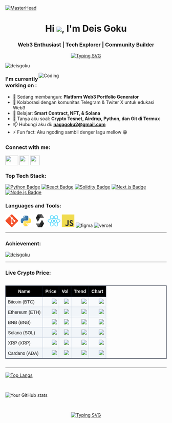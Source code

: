 [![MasterHead](https://miro.medium.com/v2/resize:fit:1360/0*7Q3yvSIv_t0ioJ-Z.gif)](https://yourportfolio.vercel.app/)


<h1 align="center">Hi <img src="https://raw.githubusercontent.com/MartinHeinz/MartinHeinz/master/wave.gif" width="30px">, I'm Deis Goku </h1>
<h3 align="center">Web3 Enthusiast | Tech Explorer | Community Builder</h3>

<p align="center">
  <a href="https://git.io/typing-svg">
    <img src="https://readme-typing-svg.herokuapp.com?font=Fira+Code&pause=1000&center=true&vCenter=true&width=500&lines=Crypto+Native+since+2016;Community+Educator+Web3;Terminal+Lover+%26+Script;Building+for+the+Future+of+Web3" alt="Typing SVG" />
  </a>
</p>

<p align="left"> <img src="https://komarev.com/ghpvc/?username=deisgoku&label=Profile%20views&color=0e75b6&style=flat" alt="deisgoku" /> </p>

<img align="right" alt="Coding" width="400" src="https://raw.githubusercontent.com/gist/MedRedha/fd8e2481bde2610c96b9aafde543879c/raw/88624e8d31c4295973dcb7c900dacf0edc0a6d99/coding.gif">

<h3 align="left">I'm currently working on :</h3>

- 🔭­ Sedang membangun: **Platform Web3 Portfolio Generator**  
- 👯 Kolaborasi dengan komunitas Telegram & Twiter X untuk edukasi Web3  
- 🌱 Belajar: **Smart Contract, NFT, & Solana**  
- 💬 Tanya aku soal: **Crypto Tesnet, Airdrop, Python, dan Git di Termux**  
- 📫 Hubungi aku di: **nagagoku2@gmail.com**  
- ⚡ Fun fact: Aku ngoding sambil denger lagu mellow 😁

<h3 align="left">Connect with me:</h3>
<p align="left">
  <a href="https://www.linkedin.com/in/dedi-iskandar/" target="blank"><img align="center" src="https://raw.githubusercontent.com/rahuldkjain/github-profile-readme-generator/master/src/images/icons/Social/linked-in-alt.svg" height="30" width="40" /></a>
  <a href="https://t.me/DeisGoku" target="blank"><img align="center" src="https://www.vectorlogo.zone/logos/telegram/telegram-icon.svg" height="30" width="30" /></a>
  <a href="https://twitter.com/Deisgoku" target="blank">
    <img align="center" src="https://cdn.jsdelivr.net/gh/simple-icons/simple-icons/icons/x.svg" height="30" width="30" />
  </a>
</p>

<h3 align="left">Top Tech Stack:</h3>

[![Python Badge](https://img.shields.io/badge/-Python-3776AB?style=for-the-badge&labelColor=black&logo=python&logoColor=3776AB)](#)
[![React Badge](https://img.shields.io/badge/-React-61DBFB?style=for-the-badge&labelColor=black&logo=react&logoColor=61DBFB)](#)
[![Solidity Badge](https://img.shields.io/badge/-Solidity-363636?style=for-the-badge&labelColor=black&logo=solidity&logoColor=white)](#)
[![Next.js Badge](https://img.shields.io/badge/-Next.js-000?style=for-the-badge&labelColor=black&logo=next.js&logoColor=white)](#)
[![Node.js Badge](https://img.shields.io/badge/-Node.js-3C873A?style=for-the-badge&labelColor=black&logo=node.js&logoColor=3C873A)](#)

<h3 align="left">Languages and Tools:</h3>
<p align="left">
  <img src="https://raw.githubusercontent.com/devicons/devicon/master/icons/git/git-original.svg" alt="git" width="40" height="40"/>
  <img src="https://raw.githubusercontent.com/devicons/devicon/master/icons/python/python-original.svg" alt="python" width="40" height="40"/>
  <img src="https://raw.githubusercontent.com/devicons/devicon/master/icons/solidity/solidity-original.svg" alt="solidity" width="40" height="40"/>
  <img src="https://raw.githubusercontent.com/devicons/devicon/master/icons/react/react-original.svg" alt="react" width="40" height="40"/>
  <img src="https://raw.githubusercontent.com/devicons/devicon/master/icons/javascript/javascript-original.svg" alt="js" width="40" height="40"/>
  <img src="https://www.vectorlogo.zone/logos/figma/figma-icon.svg" alt="figma" width="40" height="40"/>
  <img src="https://www.vectorlogo.zone/logos/vercel/vercel-icon.svg" alt="vercel" width="40" height="40"/>
</p>

---

<h3 align="left">Achievement:</h3>

<p align="left"> <a href="https://github.com/ryo-ma/github-profile-trophy"><img src="https://github-profile-trophy.vercel.app/?username=deisgoku" alt="deisgoku" /></a> </p>

---
<h3 align="left">Live Crypto Price:</h3>

<!-- Crypto Market Mini Table (Top 6 Coins, Styled for GitHub README) -->
<div style="overflow-x:auto; max-width:100%;">
  <table style="min-width:400px; width:100%; border-collapse:collapse; font-family:sans-serif; font-size:14px; border:1px solid #0f172a;">
    <thead>
      <tr style="background-color:#000; color:#fff;">
        <th style="padding:8px; text-align:center; border:1px solid #0f172a;">Name</th>
        <th style="padding:8px; text-align:center; border:1px solid #0f172a;">Price</th>
        <th style="padding:8px; text-align:center; border:1px solid #0f172a;">Vol</th>
        <th style="padding:8px; text-align:center; border:1px solid #0f172a;">Trend</th>
        <th style="padding:8px; text-align:center; border:1px solid #0f172a;">Chart</th>
      </tr>
    </thead>
    <tbody>
      <!-- Coin Rows Start -->
      <tr style="background-color:#f8fafc;">
        <td style="padding:6px; border:1px solid #cbd5e1;">Bitcoin (BTC)</td>
        <td style="padding:6px; text-align:right; border:1px solid #cbd5e1;"><img src="https://img.shields.io/endpoint?url=https://crypto-price-on.vercel.app/api/prices?coin=bitcoin&label=BTC&logo=bitcoin&style=flat-square" height="20"></td>
        <td style="padding:6px; text-align:right; border:1px solid #cbd5e1;"><img src="https://img.shields.io/endpoint?url=https://crypto-price-on.vercel.app/api/volume?coin=bitcoin&label=Vol&style=flat-square" height="20"></td>
        <td style="padding:6px; text-align:right; border:1px solid #cbd5e1;"><img src="https://img.shields.io/endpoint?url=https://crypto-price-on.vercel.app/api/trend?coin=bitcoin&label=Trend&style=flat-square" height="20"></td>
        <td style="padding:6px; text-align:right; border:1px solid #cbd5e1;"><img src="https://crypto-price-on.vercel.app/api/chart?coin=bitcoin" height="24"></td>
      </tr>
      <tr style="background-color:#f1f5f9;">
        <td style="padding:6px; border:1px solid #cbd5e1;">Ethereum (ETH)</td>
        <td style="padding:6px; text-align:right; border:1px solid #cbd5e1;"><img src="https://img.shields.io/endpoint?url=https://crypto-price-on.vercel.app/api/prices?coin=ethereum&label=ETH&logo=ethereum&style=flat-square" height="20"></td>
        <td style="padding:6px; text-align:right; border:1px solid #cbd5e1;"><img src="https://img.shields.io/endpoint?url=https://crypto-price-on.vercel.app/api/volume?coin=ethereum&label=Vol&style=flat-square" height="20"></td>
        <td style="padding:6px; text-align:right; border:1px solid #cbd5e1;"><img src="https://img.shields.io/endpoint?url=https://crypto-price-on.vercel.app/api/trend?coin=ethereum&label=Trend&style=flat-square" height="20"></td>
        <td style="padding:6px; text-align:right; border:1px solid #cbd5e1;"><img src="https://crypto-price-on.vercel.app/api/chart?coin=ethereum" height="24"></td>
      </tr>
      <tr style="background-color:#f8fafc;">
        <td style="padding:6px; border:1px solid #cbd5e1;">BNB (BNB)</td>
        <td style="padding:6px; text-align:right; border:1px solid #cbd5e1;"><img src="https://img.shields.io/endpoint?url=https://crypto-price-on.vercel.app/api/prices?coin=binancecoin&label=BNB&logo=binance&style=flat-square" height="20"></td>
        <td style="padding:6px; text-align:right; border:1px solid #cbd5e1;"><img src="https://img.shields.io/endpoint?url=https://crypto-price-on.vercel.app/api/volume?coin=binancecoin&label=Vol&style=flat-square" height="20"></td>
        <td style="padding:6px; text-align:right; border:1px solid #cbd5e1;"><img src="https://img.shields.io/endpoint?url=https://crypto-price-on.vercel.app/api/trend?coin=binancecoin&label=Trend&style=flat-square" height="20"></td>
        <td style="padding:6px; text-align:right; border:1px solid #cbd5e1;"><img src="https://crypto-price-on.vercel.app/api/chart?coin=binancecoin" height="24"></td>
      </tr>
      <tr style="background-color:#f1f5f9;">
        <td style="padding:6px; border:1px solid #cbd5e1;">Solana (SOL)</td>
        <td style="padding:6px; text-align:right; border:1px solid #cbd5e1;"><img src="https://img.shields.io/endpoint?url=https://crypto-price-on.vercel.app/api/prices?coin=solana&label=SOL&logo=solana&style=flat-square" height="20"></td>
        <td style="padding:6px; text-align:right; border:1px solid #cbd5e1;"><img src="https://img.shields.io/endpoint?url=https://crypto-price-on.vercel.app/api/volume?coin=solana&label=Vol&style=flat-square" height="20"></td>
        <td style="padding:6px; text-align:right; border:1px solid #cbd5e1;"><img src="https://img.shields.io/endpoint?url=https://crypto-price-on.vercel.app/api/trend?coin=solana&label=Trend&style=flat-square" height="20"></td>
        <td style="padding:6px; text-align:right; border:1px solid #cbd5e1;"><img src="https://crypto-price-on.vercel.app/api/chart?coin=solana" height="24"></td>
      </tr>
      <tr style="background-color:#f8fafc;">
        <td style="padding:6px; border:1px solid #cbd5e1;">XRP (XRP)</td>
        <td style="padding:6px; text-align:right; border:1px solid #cbd5e1;"><img src="https://img.shields.io/endpoint?url=https://crypto-price-on.vercel.app/api/prices?coin=ripple&label=XRP&logo=ripple&style=flat-square" height="20"></td>
        <td style="padding:6px; text-align:right; border:1px solid #cbd5e1;"><img src="https://img.shields.io/endpoint?url=https://crypto-price-on.vercel.app/api/volume?coin=ripple&label=Vol&style=flat-square" height="20"></td>
        <td style="padding:6px; text-align:right; border:1px solid #cbd5e1;"><img src="https://img.shields.io/endpoint?url=https://crypto-price-on.vercel.app/api/trend?coin=ripple&label=Trend&style=flat-square" height="20"></td>
        <td style="padding:6px; text-align:right; border:1px solid #cbd5e1;"><img src="https://crypto-price-on.vercel.app/api/chart?coin=ripple" height="24"></td>
      </tr>
      <tr style="background-color:#f1f5f9;">
        <td style="padding:6px; border:1px solid #cbd5e1;">Cardano (ADA)</td>
        <td style="padding:6px; text-align:right; border:1px solid #cbd5e1;"><img src="https://img.shields.io/endpoint?url=https://crypto-price-on.vercel.app/api/prices?coin=cardano&label=ADA&logo=cardano&style=flat-square" height="20"></td>
        <td style="padding:6px; text-align:right; border:1px solid #cbd5e1;"><img src="https://img.shields.io/endpoint?url=https://crypto-price-on.vercel.app/api/volume?coin=cardano&label=Vol&style=flat-square" height="20"></td>
        <td style="padding:6px; text-align:right; border:1px solid #cbd5e1;"><img src="https://img.shields.io/endpoint?url=https://crypto-price-on.vercel.app/api/trend?coin=cardano&label=Trend&style=flat-square" height="20"></td>
        <td style="padding:6px; text-align:right; border:1px solid #cbd5e1;"><img src="https://crypto-price-on.vercel.app/api/chart?coin=cardano" height="24"></td>
      </tr>
      <!-- Coin Rows End -->
    </tbody>
  </table>
</div>

---

[![Top Langs](https://github-readme-stats.vercel.app/api/top-langs/?username=deisgoku&layout=compact&theme=radical)](https://github.com/anuraghazra/github-readme-stats)

<br />

![Your GitHub stats](https://github-readme-stats.vercel.app/api?username=deisgoku&show_icons=true&theme=radical)

<br />

<p align="center">
  <a href="https://git.io/typing-svg">
    <img src="https://readme-typing-svg.herokuapp.com?font=Fira+Code&size=23&pause=1000&color=000000&center=true&vCenter=true&width=500&lines=<+Thanks+for+visit+/+>;<+in+Code+we+Connected+/+>;<+in+Code+we+Trust+/+>;<+Build+in+the+Future+of+Web3+/+>" alt="Typing SVG" />
  </a>
</p>
